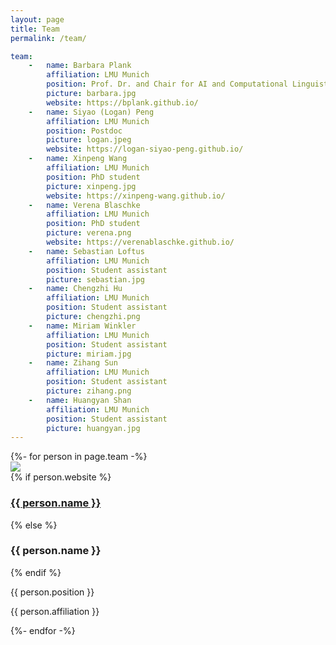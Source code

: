 ```yaml
---
layout: page
title: Team
permalink: /team/

team:
    -   name: Barbara Plank
        affiliation: LMU Munich
        position: Prof. Dr. and Chair for AI and Computational Linguistics
        picture: barbara.jpg
        website: https://bplank.github.io/
    -   name: Siyao (Logan) Peng
        affiliation: LMU Munich
        position: Postdoc
        picture: logan.jpeg
        website: https://logan-siyao-peng.github.io/
    -   name: Xinpeng Wang
        affiliation: LMU Munich
        position: PhD student
        picture: xinpeng.jpg
        website: https://xinpeng-wang.github.io/
    -   name: Verena Blaschke
        affiliation: LMU Munich
        position: PhD student
        picture: verena.png
        website: https://verenablaschke.github.io/
    -   name: Sebastian Loftus
        affiliation: LMU Munich
        position: Student assistant
        picture: sebastian.jpg
    -   name: Chengzhi Hu
        affiliation: LMU Munich
        position: Student assistant
        picture: chengzhi.png
    -   name: Miriam Winkler
        affiliation: LMU Munich
        position: Student assistant
        picture: miriam.jpg
    -   name: Zihang Sun
        affiliation: LMU Munich
        position: Student assistant
        picture: zihang.png
    -   name: Huangyan Shan
        affiliation: LMU Munich
        position: Student assistant
        picture: huangyan.jpg
---
```



<!-- This code inserts all team members. To add a team member, edit the team list above-->
<div class="pt-8 flex justify-center">
  <div class="flex flex-wrap justify-center max-w-screen-lg">
    {%- for person in page.team -%}
      <div class="flex justify-center w-full md:w-1/2 lg:w-1/3 xl:w-1/4 px-4 mb-8">
        <div class="bg-white rounded-sm text-center shadow-md p-6 w-full max-w-sm">
          <div class="flex justify-center pb-4">
            <img class="shadow rounded-full object-cover md:w-32 md:h-32 lg:w-40 lg:h-40" src="/assets/img/team/{{person.picture}}">
          </div>
          {% if person.website %}
            <a href="{{person.website}}">
              <h3 class="text-xl font-semibold text-link-500 hover:text-link-700 mb-2">{{ person.name }}</h3>
            </a>
          {% else %}
            <h3 class="text-xl font-semibold text-gray-800 mb-2">{{ person.name }}</h3>
          {% endif %}
          <p class="text-sm text-gray-600">{{ person.position }}</p>
          <p class="text-sm text-gray-600 mt-4 italic align-bottom">{{ person.affiliation }}</p>
        </div>
      </div>
    {%- endfor -%}
  </div>
</div>